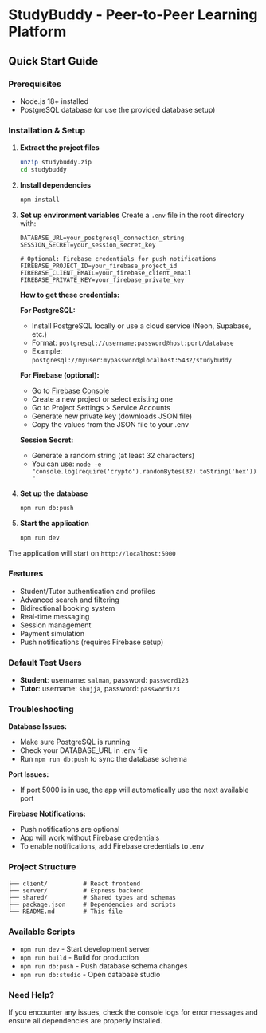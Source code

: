 # StudyBuddy - Peer-to-Peer Learning Platform

## Quick Start Guide

### Prerequisites
- Node.js 18+ installed
- PostgreSQL database (or use the provided database setup)

### Installation & Setup

1. **Extract the project files**
   ```bash
   unzip studybuddy.zip
   cd studybuddy
   ```

2. **Install dependencies**
   ```bash
   npm install
   ```

3. **Set up environment variables**
   Create a `.env` file in the root directory with:
   ```
   DATABASE_URL=your_postgresql_connection_string
   SESSION_SECRET=your_session_secret_key
   
   # Optional: Firebase credentials for push notifications
   FIREBASE_PROJECT_ID=your_firebase_project_id
   FIREBASE_CLIENT_EMAIL=your_firebase_client_email
   FIREBASE_PRIVATE_KEY=your_firebase_private_key
   ```

   **How to get these credentials:**
   
   **For PostgreSQL:**
   - Install PostgreSQL locally or use a cloud service (Neon, Supabase, etc.)
   - Format: `postgresql://username:password@host:port/database`
   - Example: `postgresql://myuser:mypassword@localhost:5432/studybuddy`
   
   **For Firebase (optional):**
   - Go to [Firebase Console](https://console.firebase.google.com)
   - Create a new project or select existing one
   - Go to Project Settings > Service Accounts
   - Generate new private key (downloads JSON file)
   - Copy the values from the JSON file to your .env
   
   **Session Secret:**
   - Generate a random string (at least 32 characters)
   - You can use: `node -e "console.log(require('crypto').randomBytes(32).toString('hex'))"`

4. **Set up the database**
   ```bash
   npm run db:push
   ```

5. **Start the application**
   ```bash
   npm run dev
   ```

The application will start on `http://localhost:5000`

### Features
- Student/Tutor authentication and profiles
- Advanced search and filtering
- Bidirectional booking system
- Real-time messaging
- Session management
- Payment simulation
- Push notifications (requires Firebase setup)

### Default Test Users
- **Student**: username: `salman`, password: `password123`
- **Tutor**: username: `shujja`, password: `password123`

### Troubleshooting

**Database Issues:**
- Make sure PostgreSQL is running
- Check your DATABASE_URL in .env file
- Run `npm run db:push` to sync the database schema

**Port Issues:**
- If port 5000 is in use, the app will automatically use the next available port

**Firebase Notifications:**
- Push notifications are optional
- App will work without Firebase credentials
- To enable notifications, add Firebase credentials to .env

### Project Structure
```
├── client/          # React frontend
├── server/          # Express backend
├── shared/          # Shared types and schemas
├── package.json     # Dependencies and scripts
└── README.md        # This file
```

### Available Scripts
- `npm run dev` - Start development server
- `npm run build` - Build for production
- `npm run db:push` - Push database schema changes
- `npm run db:studio` - Open database studio

### Need Help?
If you encounter any issues, check the console logs for error messages and ensure all dependencies are properly installed.
